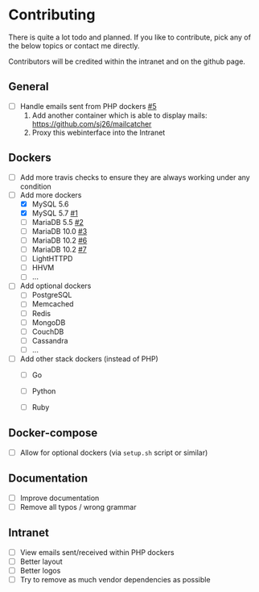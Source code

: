 # Contributing

There is quite a lot todo and planned. If you like to contribute, pick any of the below topics or contact me directly.

Contributors will be credited within the intranet and on the github page.


## General

* [ ] Handle emails sent from PHP dockers [#5](https://github.com/cytopia/devilbox/issues/5)
  1. Add another container which is able to display mails: https://github.com/sj26/mailcatcher
  2. Proxy this webinterface into the Intranet 

## Dockers

* [ ] Add more travis checks to ensure they are always working under any condition
* [ ] Add more dockers
  - [X] MySQL 5.6
  - [X] MySQL 5.7 [#1](https://github.com/cytopia/devilbox/issues/1)
  - [ ] MariaDB 5.5 [#2](https://github.com/cytopia/devilbox/issues/2)
  - [ ] MariaDB 10.0 [#3](https://github.com/cytopia/devilbox/issues/3)
  - [ ] MariaDB 10.2 [#6](https://github.com/cytopia/devilbox/issues/6)
  - [ ] MariaDB 10.2 [#7](https://github.com/cytopia/devilbox/issues/7)
  - [ ] LightHTTPD
  - [ ] HHVM
  - [ ] ...
* [ ] Add optional dockers
  - [ ] PostgreSQL
  - [ ] Memcached
  - [ ] Redis
  - [ ] MongoDB
  - [ ] CouchDB
  - [ ] Cassandra
  - [ ] ...
* [ ] Add other stack dockers (instead of PHP)
  - [ ] Go
  - [ ] Python
  - [ ] Ruby


## Docker-compose

* [ ] Allow for optional dockers (via `setup.sh` script or similar)


## Documentation

* [ ] Improve documentation
* [ ] Remove all typos / wrong grammar

## Intranet

* [ ] View emails sent/received within PHP dockers
* [ ] Better layout
* [ ] Better logos
* [ ] Try to remove as much vendor dependencies as possible
